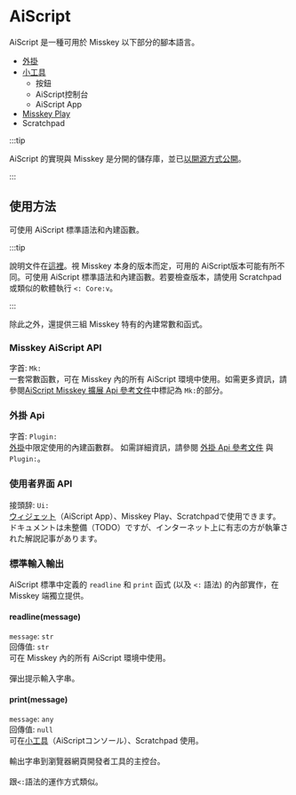 # AiScript

AiScript 是一種可用於 Misskey 以下部分的腳本語言。

- [外掛](./plugin/create-plugin/)
- [小工具](/docs/for-users/features/widgets/)
  - 按鈕
  - AiScript控制台
  - AiScript App
- [Misskey Play](./plugin/create-play/)
- Scratchpad

:::tip

AiScript 的實現與 Misskey 是分開的儲存庫，並已[以開源方式公開](https://github.com/aiscript-dev/aiscript)。

:::

## 使用方法

可使用 AiScript 標準語法和內建函數。

:::tip

說明文件在[這裡](https://aiscript-dev.github.io/)。視 Misskey 本身的版本而定，可用的 AiScript版本可能有所不同。可使用 AiScript 標準語法和內建函數。若要檢查版本，請使用 Scratchpad 或類似的軟體執行 `<: Core:v`。

:::

除此之外，還提供三組 Misskey 特有的內建常數和函式。

### Misskey AiScript API

字首: `Mk:`\
一套常數函數，可在 Misskey 內的所有 AiScript 環境中使用。如需更多資訊，請參閱[AiScript Misskey 擴展 Api 參考文件](./plugin/plugin-api-reference/)中標記為 `Mk:`的部分。

### 外掛 Api

字首: `Plugin:`\
[外掛](./plugin/)中限定使用的內建函數群。
如需詳細資訊，請參閱 [外掛 Api 參考文件](./plugin/plugin-api-reference/) 與 `Plugin:`。

### 使用者界面 API

接頭辞: `Ui:`\
[ウィジェット](/docs/for-users/features/widgets/)（AiScript App）、Misskey Play、Scratchpadで使用できます。
ドキュメントは未整備（TODO）ですが、インターネット上に有志の方が執筆された解説記事があります。

### 標準輸入輸出

AiScript 標準中定義的 `readline` 和 `print` 函式 (以及 `<:` 語法) 的內部實作，在 Misskey 端獨立提供。

#### readline(message)

`message`: `str`\
回傳值: `str`\
可在 Misskey 內的所有 AiScript 環境中使用。\
\
彈出提示輸入字串。

#### print(message)

`message`: `any`\
回傳值: `null`\
可在[小工具](/docs/for-users/features/widgets/)（AiScriptコンソール）、Scratchpad 使用。\
\
輸出字串到瀏覽器網頁開發者工具的主控台。\
\
跟`<:`語法的運作方式類似。
